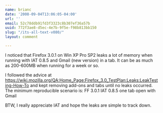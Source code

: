 ```yaml
---
name: brianc
date: '2008-09-04T13:06:05-04:00'
url: ''
email: 52c78ddb91fd3f3323c8b307ef36a57b
uuid: 772f3ae8-d5ec-4e7b-9f5e-f98b813bb150
slug: "/its-all-text-v080/"
layout: comment

---
```


I noticed that Firefox 3.0.1 on Win XP Pro SP2 leaks a lot of memory when running with IAT 0.8.5 and Gmail (new version) in a tab.  It can be as much as 200-600MB when running for a week or so.

I followed the advice at 
https://wiki.mozilla.org/QA:Home_Page:Firefox_3.0_TestPlan:Leaks:LeakTesting-How-To
and kept removing add-ons and tabs until no leaks occurred.
The minimum reproducible scenario is:
FF 3.0.1
IAT 0.8.5
one tab open with Gmail

BTW, I really appreciate IAT and hope the leaks are simple to track down.
